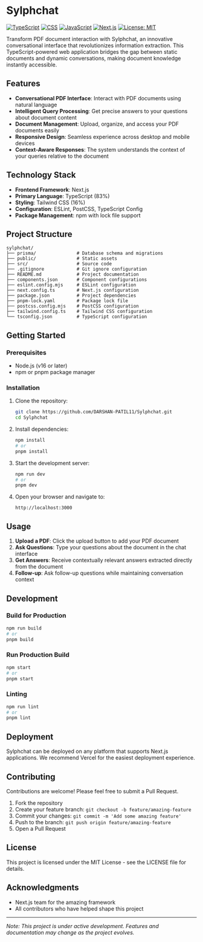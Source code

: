 
# Sylphchat

[![TypeScript](https://img.shields.io/badge/TypeScript-83%25-blue)](https://www.typescriptlang.org/)
[![CSS](https://img.shields.io/badge/CSS-16%25-blueviolet)](https://developer.mozilla.org/en-US/docs/Web/CSS)
[![JavaScript](https://img.shields.io/badge/JavaScript-1%25-yellow)](https://developer.mozilla.org/en-US/docs/Web/JavaScript)
[![Next.js](https://img.shields.io/badge/Next.js-Latest-black)](https://nextjs.org/)
[![License: MIT](https://img.shields.io/badge/License-MIT-yellow.svg)](https://opensource.org/licenses/MIT)

Transform PDF document interaction with Sylphchat, an innovative conversational interface that revolutionizes information extraction. This TypeScript-powered web application bridges the gap between static documents and dynamic conversations, making document knowledge instantly accessible.

## Features

- **Conversational PDF Interface**: Interact with PDF documents using natural language
- **Intelligent Query Processing**: Get precise answers to your questions about document content
- **Document Management**: Upload, organize, and access your PDF documents easily
- **Responsive Design**: Seamless experience across desktop and mobile devices
- **Context-Aware Responses**: The system understands the context of your queries relative to the document

## Technology Stack

- **Frontend Framework**: Next.js
- **Primary Language**: TypeScript (83%)
- **Styling**: Tailwind CSS (16%)
- **Configuration**: ESLint, PostCSS, TypeScript Config
- **Package Management**: npm with lock file support

## Project Structure

```
sylphchat/
├── prisma/               # Database schema and migrations
├── public/               # Static assets
├── src/                  # Source code
├── .gitignore            # Git ignore configuration
├── README.md             # Project documentation
├── components.json       # Component configurations
├── eslint.config.mjs     # ESLint configuration
├── next.config.ts        # Next.js configuration
├── package.json          # Project dependencies
├── pnpm-lock.yaml        # Package lock file
├── postcss.config.mjs    # PostCSS configuration
├── tailwind.config.ts    # Tailwind CSS configuration
└── tsconfig.json         # TypeScript configuration
```

## Getting Started

### Prerequisites

- Node.js (v16 or later)
- npm or pnpm package manager

### Installation

1. Clone the repository:
   ```bash
   git clone https://github.com/DARSHAN-PATIL11/Sylphchat.git
   cd Sylphchat
   ```

2. Install dependencies:
   ```bash
   npm install
   # or
   pnpm install
   ```

3. Start the development server:
   ```bash
   npm run dev
   # or
   pnpm dev
   ```

4. Open your browser and navigate to:
   ```
   http://localhost:3000
   ```

## Usage

1. **Upload a PDF**: Click the upload button to add your PDF document
2. **Ask Questions**: Type your questions about the document in the chat interface
3. **Get Answers**: Receive contextually relevant answers extracted directly from the document
4. **Follow-up**: Ask follow-up questions while maintaining conversation context

## Development

### Build for Production

```bash
npm run build
# or
pnpm build
```

### Run Production Build

```bash
npm start
# or
pnpm start
```

### Linting

```bash
npm run lint
# or
pnpm lint
```

## Deployment

Sylphchat can be deployed on any platform that supports Next.js applications. We recommend Vercel for the easiest deployment experience.

## Contributing

Contributions are welcome! Please feel free to submit a Pull Request.

1. Fork the repository
2. Create your feature branch: `git checkout -b feature/amazing-feature`
3. Commit your changes: `git commit -m 'Add some amazing feature'`
4. Push to the branch: `git push origin feature/amazing-feature`
5. Open a Pull Request

## License

This project is licensed under the MIT License - see the LICENSE file for details.

## Acknowledgments

- Next.js team for the amazing framework
- All contributors who have helped shape this project

---

*Note: This project is under active development. Features and documentation may change as the project evolves.*
